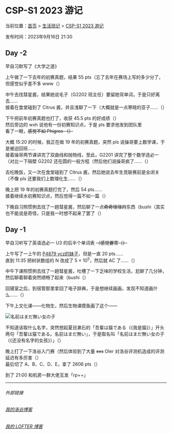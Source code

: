 # CSP-S1 2023 游记

当前位置：[首页](index.md) > [生活琐记](life.md) > [CSP-S1 2023 游记](life-2.md)

发布时间：2023年9月16日 21:30

## Day -2

早自习默写了《大学之道》

上午做了一下去年的初赛真题，结果 55 pts（忘了去年在赛场上写的多少分了，但感觉似乎差不多 www（）

中午去找彗星酱，结果她说毛子（G2202 班主任）要留她背单词，于是只好离去……  
接着在食堂碰到了 Citrus 酱，并且浅聊了一下（大概就是一点寒暄的亚子……（）

下午把前年初赛真题也打了，收获 45.5 pts 的好成绩（）  
然后旁边的 wxh 说他有一份初赛知识点，于是 pls 要求他发到团队里  
看了一眼，~~感觉不如 Phigros （）~~

大概 15:20 的时候，我正在做 19 年的初赛真题，突然 pls 说操哥要上数学课，于是被迫回班……  
接着操哥两节课讲完了双曲线和抛物线，至此，G2201 讲完了整个数学选必一（对比一下隔壁 G2202 还在圆的一般方程（然后他们说操哥疯了……（）

去吃晚饭，又一次在食堂碰到了 Citrus 酱，然后她说去年生竞联赛前是全闭关（不像 pls 还要我们上数理化生……（）

晚上把 19 年的初赛真题打完了，然后 54 pts……  
接着继续水初赛知识点，然后觉得一篇不如一篇（）

下晚自习照惯例去找了一趟彗星酱，然后聊了一点~~奇奇怪怪的~~东西（bushi（其实也不能说是奇怪，只是我一时想不起来了罢了（）

## Day -1

早自习听写了英语选必一 U3 的后半个单词表 ~~（感觉要寄（）~~

上午写了一上午的 [P4879 ycz的妹子](https://www.luogu.com.cn/problem/P4879)，但是一直 20 pts……  
直到 11:35 把树状数组的 N 改成了 5 × 10<sup>5</sup>，然后就 AC 了……（）

中午下课照惯例去找了一趟彗星酱，吐槽了一下乏味的学校生活，尬聊了几分钟，然后聊着聊着突然顺畅了起来（bushi（）

回寝室之后，到宿管那里拿回了电子辞典，于是想继续画画，发现不知道画什么……（）

下午上文化课——化物生，然后生物课摸鱼画了这个——

![名前はまだ無い女の子](https://picst.sunbangyan.cn/2023/09/15/z77ymh.jpg)

不知道该取什么名字，突然想起夏目漱石的「吾輩は猫である（《我是猫》）」开头两句「吾輩は猫である。名前はまだ無い」，于是取名叫「名前はまだ無い女の子（《还没有名字的女孩》）」（）

晚上打了一下洛谷入门赛（然后体验到了大量 ~~xxs~~ OIer 对洛谷评测机造成的评测延迟有多厉害（）  
最后切了 A、B、C、D、E，拿了 2606 pts（）

到了 21:00 和机房一群大佬互发「rp++」

---
###### 外部链接
###### [我的洛谷博客](https://muhyih.blog.luogu.org/)
###### [我的 LOFTER 博客](https://seven-celsius-sunny.lofter.com/)
